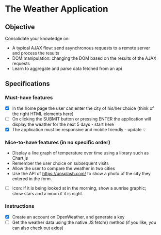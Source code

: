 # The Weather Application

## Objective

Consolidate your knowledge on:

- A typical AJAX flow: send asynchronous requests to a remote server and process the results
- DOM manipulation: changing the DOM based on the results of the AJAX requests
- Learn to aggregate and parse data fetched from an api

## Specifications

### Must-have features

- [x] In the home page the user can enter the city of his/her choice (think of the right HTML elements here)
- [ ] On clicking the SUBMIT button or pressing ENTER the application will display the weather for the next 5 days - start here
- [x] The application must be responsive and mobile friendly - update
      💡

### Nice-to-have features (in no specific order)

- Display a line graph of temperature over time using a library such as Chart.js
- Remember the user choice on subsequent visits
- Allow the user to compare the weather in two cities
- Use the API of https://unsplash.com/ to show a photo of the city they entered in the form.
- [ ] Icon: if it is being looked at in the morning, show a sunrise graphic; show stars and a moon if it is night.

### Instructions

- [x] Create an account on OpenWeather, and generate a key
- [ ] Get the weather data using the native JS fetch() method (if you like, you can also check out axios)
